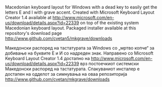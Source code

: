 ﻿Macedonian keyboard layout for Windows with a dead key to easily get the letters E and I with grave accent.
Created with Microsoft Keyboard Layout Creator 1.4 available at http://www.microsoft.com/en-us/download/details.aspx?id=22339
on top of the existing system Macedonian keyboard layout.
Packaged installer available at this repository's download page http://www.github.com/cvetan5/mkgrave/downloads


Македонски распоред на тастатурата за Windows со „мртво копче“ за добивање на буквите Е и И со надреден знак.
Направено со Microsoft Keyboard Layout Creator 1.4 достапно на http://www.microsoft.com/en-us/download/details.aspx?id=22339
врз постоечкиот системски Македонски распоред на тастатурата.
Спакуваниот инсталер е достапен на одделот за симнувања на оваа репозиторија http://www.github.com/cvetan/mkgrave/downloads

